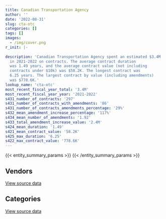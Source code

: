```yaml
---
title: Canadian Transportation Agency
author: ''
date: '2022-08-31'
slug: cta-otc
categories: []
tags: []
images:
  - /img/cover.png
r_init: |-
  
description: 'Canadian Transportation Agency spent an estimated $3.4M
  in 2021-2022 on contracts. The average contract duration
  was 1.49 years, and the average contract value (not including
  contracts under $10k) was $58.2K. The longest contract was
  6.25 years. The largest contract by value (including amendments)
  was $778.6K.'
lookup_name: 'cta-otc'
most_recent_fiscal_year_total: '3.4M'
most_recent_fiscal_year_year: '2021-2022'
s431_number_of_contracts: '297'
s431_number_of_contracts_with_amendments: '86'
s431_number_of_contracts_amendments_percentage: '29%'
s432_mean_amendment_increase_percentage: '117%'
s434_mean_number_of_amendments: '1.92'
s433_total_amendment_increase_value: '2.4M'
s424_mean_duration: '1.49'
s421_mean_contract_value: '58.2K'
s425_max_duration: '6.25'
s422_max_contract_value: '778.6K'
---
```


<script src="/rmarkdown-libs/htmlwidgets/htmlwidgets.js"></script>
<link href="/rmarkdown-libs/datatables-css/datatables-crosstalk.css" rel="stylesheet" />
<script src="/rmarkdown-libs/datatables-binding/datatables.js"></script>
<script src="/rmarkdown-libs/jquery/jquery-3.6.0.min.js"></script>
<link href="/rmarkdown-libs/dt-core-bootstrap/css/dataTables.bootstrap.min.css" rel="stylesheet" />
<link href="/rmarkdown-libs/dt-core-bootstrap/css/dataTables.bootstrap.extra.css" rel="stylesheet" />
<script src="/rmarkdown-libs/dt-core-bootstrap/js/jquery.dataTables.min.js"></script>
<script src="/rmarkdown-libs/dt-core-bootstrap/js/dataTables.bootstrap.min.js"></script>
<link href="/rmarkdown-libs/crosstalk/css/crosstalk.min.css" rel="stylesheet" />
<script src="/rmarkdown-libs/crosstalk/js/crosstalk.min.js"></script>
<script src="/rmarkdown-libs/htmlwidgets/htmlwidgets.js"></script>
<link href="/rmarkdown-libs/datatables-css/datatables-crosstalk.css" rel="stylesheet" />
<script src="/rmarkdown-libs/datatables-binding/datatables.js"></script>
<script src="/rmarkdown-libs/jquery/jquery-3.6.0.min.js"></script>
<link href="/rmarkdown-libs/dt-core-bootstrap/css/dataTables.bootstrap.min.css" rel="stylesheet" />
<link href="/rmarkdown-libs/dt-core-bootstrap/css/dataTables.bootstrap.extra.css" rel="stylesheet" />
<script src="/rmarkdown-libs/dt-core-bootstrap/js/jquery.dataTables.min.js"></script>
<script src="/rmarkdown-libs/dt-core-bootstrap/js/dataTables.bootstrap.min.js"></script>
<link href="/rmarkdown-libs/crosstalk/css/crosstalk.min.css" rel="stylesheet" />
<script src="/rmarkdown-libs/crosstalk/js/crosstalk.min.js"></script>

{{< entity_summary_params >}}
{{< /entity_summary_params >}}

## Vendors

<div id="htmlwidget-1" style="width:100%;height:auto;" class="datatables html-widget"></div>
<script type="application/json" data-for="htmlwidget-1">{"x":{"style":"bootstrap","filter":"none","vertical":false,"data":[["<a href=\"/vendors/access_2_networks/\">Access 2 Networks<\/a>","<a href=\"/vendors/adrm_technology_consulting/\">ADRM Technology Consulting<\/a>","<a href=\"/vendors/advanced_business_interiors/\">Advanced Business Interiors<\/a>","<a href=\"/vendors/altis_human_resources/\">Altis Human Resources<\/a>","<a href=\"/vendors/aon_reed_stenhouse/\">Aon Reed Stenhouse<\/a>","<a href=\"/vendors/bell_canada/\">Bell Canada<\/a>","<a href=\"/vendors/blackberry/\">Blackberry<\/a>","<a href=\"/vendors/canadian_corps_of_commissionaires/\">Canadian Corps of Commissionaires<\/a>","<a href=\"/vendors/carahsoft_technology/\">Carahsoft Technology<\/a>","<a href=\"/vendors/cbci_telecom/\">CBCI Telecom<\/a>","<a href=\"/vendors/cdw_canada/\">CDW Canada<\/a>","<a href=\"/vendors/charron_human_resources/\">Charron Human Resources<\/a>","<a href=\"/vendors/cision_canada/\">Cision Canada<\/a>","<a href=\"/vendors/closereach/\">CloseReach<\/a>","<a href=\"/vendors/cossette_communications/\">Cossette Communications<\/a>","<a href=\"/vendors/cpcs_transcom/\">CPCS Transcom<\/a>","<a href=\"/vendors/decisive_group/\">Decisive Group<\/a>","<a href=\"/vendors/dell_computer/\">Dell Computer<\/a>","<a href=\"/vendors/dynamic_personnel_consultants/\">Dynamic Personnel Consultants<\/a>","<a href=\"/vendors/evaluation_personnel_selection/\">Evaluation Personnel Selection<\/a>","<a href=\"/vendors/excel_human_resources/\">Excel Human Resources<\/a>","<a href=\"/vendors/fmc_professionals/\">FMC Professionals<\/a>","<a href=\"/vendors/ford_motor_company/\">Ford Motor Company<\/a>","<a href=\"/vendors/gartner/\">Gartner<\/a>","<a href=\"/vendors/horizant/\">Horizant<\/a>","<a href=\"/vendors/hypertec/\">Hypertec<\/a>","<a href=\"/vendors/ibiska_telecom/\">Ibiska Telecom<\/a>","<a href=\"/vendors/iceberg_networks/\">Iceberg Networks<\/a>","<a href=\"/vendors/insa/\">Insa<\/a>","<a href=\"/vendors/iron_mountain/\">Iron Mountain<\/a>","<a href=\"/vendors/it_net_consultants/\">IT NET Consultants<\/a>","<a href=\"/vendors/itex/\">ITEX<\/a>","<a href=\"/vendors/konica_minolta_business_solutions/\">Konica Minolta Business Solutions<\/a>","<a href=\"/vendors/lexisnexis_canada/\">LexisNexis Canada<\/a>","<a href=\"/vendors/lumina_it/\">Lumina IT<\/a>","<a href=\"/vendors/maxsys_staffing_and_consulting/\">Maxsys Staffing and Consulting<\/a>","<a href=\"/vendors/mgis/\">MGIS<\/a>","<a href=\"/vendors/microsoft_canada/\">Microsoft Canada<\/a>","<a href=\"/vendors/mishkumi_technologies/\">Mishkumi Technologies<\/a>","<a href=\"/vendors/modis_canada/\">Modis Canada<\/a>","<a href=\"/vendors/nations_translation_group/\">Nations Translation Group<\/a>","<a href=\"/vendors/nisha_techonologies/\">Nisha Techonologies<\/a>","<a href=\"/vendors/northern_micro/\">Northern Micro<\/a>","<a href=\"/vendors/opentext/\">OpenText<\/a>","<a href=\"/vendors/oracle_canada/\">Oracle Canada<\/a>","<a href=\"/vendors/printers_plus/\">Printers Plus<\/a>","<a href=\"/vendors/qmr/\">QMR<\/a>","<a href=\"/vendors/quintet_consulting/\">Quintet Consulting<\/a>","<a href=\"/vendors/rhea/\">RHEA<\/a>","<a href=\"/vendors/ricoh/\">Ricoh<\/a>","<a href=\"/vendors/sas_institute/\">SAS Institute<\/a>","<a href=\"/vendors/sdl_international_canada/\">SDL International Canada<\/a>","<a href=\"/vendors/simplex_grinnell/\">Simplex Grinnell<\/a>","<a href=\"/vendors/softchoice/\">Softchoice<\/a>","<a href=\"/vendors/suse_software_solutions_canada/\">SUSE Software Solutions Canada<\/a>","<a href=\"/vendors/systemscope/\">Systemscope<\/a>","<a href=\"/vendors/teknion/\">Teknion<\/a>","<a href=\"/vendors/telus_canada/\">Telus Canada<\/a>","<a href=\"/vendors/thinkon/\">ThinkOn<\/a>","<a href=\"/vendors/toshiba_canada/\">Toshiba Canada<\/a>","<a href=\"/vendors/totem_offisource/\">Totem Offisource<\/a>","<a href=\"/vendors/ubiqus_canada/\">Ubiqus Canada<\/a>","<a href=\"/vendors/university_of_saskatchewan/\">University of Saskatchewan<\/a>","<a href=\"/vendors/vmware/\">VMware<\/a>","<a href=\"/vendors/westbury_national_show_systems/\">Westbury National Show Systems<\/a>","<a href=\"/vendors/zycom/\">Zycom<\/a>"],[18110.66,null,348978.99,null,24998,null,null,null,6739.17,193782.88,27511.73,24408,31542.79,22830.94,193382.55,null,null,24098,17143.74,null,16689.28,11300,null,56041.19,null,null,42137.34,null,null,17739.1,68515.39,null,12971.76,9507.32,null,7566.07,57711.21,68067.45,1502.32,151407.35,null,25573.35,45784.13,21103.71,30964.93,8285.55,13532,null,13614.91,3318.95,34424.36,1581.51,22351.14,null,null,24860,51169.39,null,null,39127.15,18726.93,29602.65,null,14049.24,12427.18,133928.89],[2356.05,null,null,null,null,null,null,null,3411.19,null,41931.68,null,31629.21,null,null,24909.33,3064.56,9108.18,17190.71,null,null,null,null,42494.46,null,null,176284.42,null,9931.37,17787.7,290299.83,null,50927.82,9533.37,null,7586.8,4743.39,97956.84,2749.24,151822.16,null,123559.28,48816.87,20330.44,31584.22,8308.25,16464.78,60532.5,11219.69,2500.58,114864.83,10967.44,null,null,31.61,null,null,null,null,42115.08,null,29683.76,9750,14918.19,null,106262.66],[26387.7,66091.33,null,130200,null,84128.87,14753.62,null,null,null,24742.63,null,31542.79,null,null,null,26014.2,9083.29,17143.74,71422.47,209332.04,null,5570.71,null,null,109226.4,null,81544.32,45875.86,17739.1,250234.83,null,36508.64,9802.77,null,7566.07,null,97689.2,2741.73,null,null,136125.33,54104.61,17933.56,29887.73,2787.9,8448.44,null,null,null,91467.31,1041.85,null,null,11536.59,null,null,4418.15,null,42000.02,null,29602.65,null,14919.63,null,326879.73],[null,146687.67,null,178176.04,12803.73,379840.54,50271.94,56178.71,null,null,152.86,null,25267.05,null,null,null,48903.36,1866.43,null,null,508652.5,null,8036.79,null,143.65,112451.55,null,228681.24,6595.02,78596.38,null,17335.02,36508.64,9802.77,17478.29,7678.13,null,97689.2,2741.73,null,5105.85,79087.86,16888.08,131386.64,37154.24,null,null,null,null,null,null,8266.88,null,3883.45,11539.7,null,null,11013.3,19785.54,35375.34,null,35123.39,null,7451.75,null,143248.95]],"container":"<table class=\"table table-striped table-hover row-border order-column display\">\n  <thead>\n    <tr>\n      <th>Vendor<\/th>\n      <th>2018-2019<\/th>\n      <th>2019-2020<\/th>\n      <th>2020-2021<\/th>\n      <th>2021-2022<\/th>\n    <\/tr>\n  <\/thead>\n<\/table>","options":{"order":[[4,"desc"]],"pageLength":10,"autoWidth":true,"columnDefs":[{"targets":1,"render":"function(data, type, row, meta) {\n    return type !== 'display' ? data : DTWidget.formatCurrency(data, \"$\", 2, 3, \",\", \".\", true, null);\n  }"},{"targets":2,"render":"function(data, type, row, meta) {\n    return type !== 'display' ? data : DTWidget.formatCurrency(data, \"$\", 2, 3, \",\", \".\", true, null);\n  }"},{"targets":3,"render":"function(data, type, row, meta) {\n    return type !== 'display' ? data : DTWidget.formatCurrency(data, \"$\", 2, 3, \",\", \".\", true, null);\n  }"},{"targets":4,"render":"function(data, type, row, meta) {\n    return type !== 'display' ? data : DTWidget.formatCurrency(data, \"$\", 2, 3, \",\", \".\", true, null);\n  }"},{"width":"16%","targets":[1,2,3,4]},{"className":"dt-right","targets":[1,2,3,4]}],"orderClasses":false}},"evals":["options.columnDefs.0.render","options.columnDefs.1.render","options.columnDefs.2.render","options.columnDefs.3.render"],"jsHooks":[]}</script>
<p class="text-right">
<a href="https://github.com/GoC-Spending/contracts-data/tree/main/data/out/departments/cta-otc/summary_by_fiscal_year_by_vendor.csv" class="source-data-link btn btn-link">View source data</a>
</p>

## Categories

<div id="htmlwidget-2" style="width:100%;height:auto;" class="datatables html-widget"></div>
<script type="application/json" data-for="htmlwidget-2">{"x":{"style":"bootstrap","filter":"none","vertical":false,"data":[["<a href=\"/categories/office_management/\">Office management<\/a>","<a href=\"/categories/professional_services/\">Professional services<\/a>","<a href=\"/categories/information_technology/\">Information technology<\/a>","<a href=\"/categories/transportation_and_logistics/\">Transportation and logistics<\/a>","<a href=\"/categories/industrial_products_and_services/\">Industrial products and services<\/a>","<a href=\"/categories/security_and_protection/\">Security and protection<\/a>","<a href=\"/categories/human_capital/\">Human capital<\/a>"],[478249.22,709114.8,1187666.32,null,194058.14,null,145677.95],[10808.83,436377.13,1788918.19,null,4197.63,null,138597.98],[2787.9,491552.35,2068437.34,5570.71,4186.16,null,109787.62],[null,570381.58,2592340.21,8036.79,4186.16,56178.71,174424.57]],"container":"<table class=\"table table-striped table-hover row-border order-column display\">\n  <thead>\n    <tr>\n      <th>Category<\/th>\n      <th>2018-2019<\/th>\n      <th>2019-2020<\/th>\n      <th>2020-2021<\/th>\n      <th>2021-2022<\/th>\n    <\/tr>\n  <\/thead>\n<\/table>","options":{"order":[[4,"desc"]],"dom":"t","pageLength":30,"autoWidth":true,"columnDefs":[{"targets":1,"render":"function(data, type, row, meta) {\n    return type !== 'display' ? data : DTWidget.formatCurrency(data, \"$\", 2, 3, \",\", \".\", true, null);\n  }"},{"targets":2,"render":"function(data, type, row, meta) {\n    return type !== 'display' ? data : DTWidget.formatCurrency(data, \"$\", 2, 3, \",\", \".\", true, null);\n  }"},{"targets":3,"render":"function(data, type, row, meta) {\n    return type !== 'display' ? data : DTWidget.formatCurrency(data, \"$\", 2, 3, \",\", \".\", true, null);\n  }"},{"targets":4,"render":"function(data, type, row, meta) {\n    return type !== 'display' ? data : DTWidget.formatCurrency(data, \"$\", 2, 3, \",\", \".\", true, null);\n  }"},{"width":"16%","targets":[1,2,3,4]},{"className":"dt-right","targets":[1,2,3,4]}],"orderClasses":false,"lengthMenu":[10,25,30,50,100]}},"evals":["options.columnDefs.0.render","options.columnDefs.1.render","options.columnDefs.2.render","options.columnDefs.3.render"],"jsHooks":[]}</script>
<p class="text-right">
<a href="https://github.com/GoC-Spending/contracts-data/tree/main/data/out/departments/cta-otc/summary_by_fiscal_year_by_category.csv" class="source-data-link btn btn-link">View source data</a>
</p>
